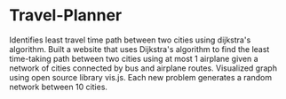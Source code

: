 # Travel-Planner
Identifies least travel time path between two cities using dijkstra's algorithm.
Built a website that uses Dijkstra's algorithm to find the least time-taking path between two
cities using at most 1 airplane given a network of cities connected by bus and airplane routes. 
Visualized graph using open source library vis.js. Each new problem generates a random
network between 10 cities.

